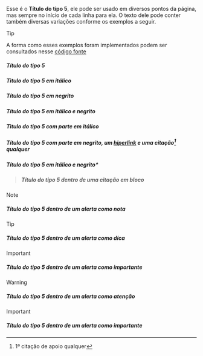 Esse é o **Título do tipo 5**, ele pode ser usado em diversos pontos da página, mas sempre no início de cada linha para ela. O texto dele pode conter também diversas variações conforme os exemplos a seguir.

>[!TIP]
>A forma como esses exemplos foram implementados podem ser consultados nesse [código fonte](https://github.com/eportella/markdown-to-html-builder/tree/main/h5/README.md)

##### Título do tipo 5
##### *Tìtulo do tipo 5 em itálico*
##### **Título do tipo 5 em negrito**
##### ***Título do tipo 5 em itálico e negrito***
##### Tìtulo do tipo 5 com parte em *itálico*
##### Título do tipo 5 com parte em **negrito**, um [hiperlink](/README.md) e uma citação[^1] qualquer
##### Título do tipo 5 em itálico e **negrito***

>##### Título do tipo 5 dentro de uma citação em bloco

>[!NOTE]
>##### Título do tipo 5 dentro de um alerta como nota

>[!TIP]
>##### Título do tipo 5 dentro de um alerta como dica

>[!IMPORTANT]
>##### Título do tipo 5 dentro de um alerta como importante

>[!WARNING]
>##### Título do tipo 5 dentro de um alerta como atenção

>[!IMPORTANT]
>##### Título do tipo 5 dentro de um alerta como importante

[^1]: 1ª citação de apoio qualquer